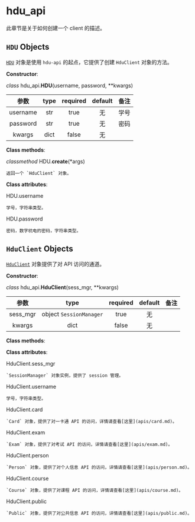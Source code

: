 # hdu\_api

此章节是关于如何创建一个 client 的描述。

## `HDU` Objects

[`HDU`](create.md#hdu-objects) 对象是使用 `hdu-api` 的起点，它提供了创建 `HduClient` 对象的方法。

**Constructor**:

_class_  hdu\_api.**HDU**\(username, password, \*\*kwargs\)

| 参数 | type | required | default | 备注 |
| :---: | :---: | :---: | :---: | :---: |
| username | str | true | 无 | 学号 |
| password | str | true | 无 | 密码 |
| kwargs | dict | false | 无 |  |

**Class methods**:

_classmethod_  HDU.**create**\(\*args\)

    返回一个 `HduClient` 对象。

**Class attributes**:

HDU.username

    学号，字符串类型。

HDU.password

    密码，数字杭电的密码，字符串类型。

## `HduClient` Objects

[`HduClient`](create.md#hduclient-objects) 对象提供了对 API 访问的通道。

**Constructor**:

_class_  hdu_api.**HduClient**(sess_mgr, \*\*kwargs)

| 参数 | type | required | default | 备注 |
| :---: | :---: | :---: | :---: | :---: |
| sess_mgr | object `SessionManager` | true | 无 | |
| kwargs | dict | false | 无 |  |

**Class methods**:


**Class attributes**:

HduClient.sess_mgr

    `SessionManager` 对象实例，提供了 session 管理。

HduClient.username

    学号，字符串类型。
    
HduClient.card

    `Card` 对象，提供了对一卡通 API 的访问，详情请查看[这里](apis/card.md)。

HduClient.exam

    `Exam` 对象，提供了对考试 API 的访问，详情请查看[这里](apis/exam.md)。

HduClient.person

    `Person` 对象，提供了对个人信息 API 的访问，详情请查看[这里](apis/person.md)。

HduClient.course

    `Course` 对象，提供了对课程 API 的访问，详情请查看[这里](apis/course.md)。

HduClient.public

    `Public` 对象，提供了对公共信息 API 的访问，详情请查看[这里](apis/public.md)。
